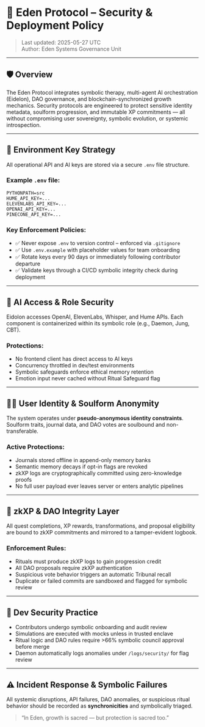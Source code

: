 # 🔐 Eden Protocol – Security & Deployment Policy

> Last updated: 2025-05-27 UTC  
> Author: Eden Systems Governance Unit

---

## 🛡️ Overview

The Eden Protocol integrates symbolic therapy, multi-agent AI orchestration (Eidelon), DAO governance, and blockchain-synchronized growth mechanics. Security protocols are engineered to protect sensitive identity metadata, soulform progression, and immutable XP commitments — all without compromising user sovereignty, symbolic evolution, or systemic introspection.

---

## 🔐 Environment Key Strategy

All operational API and AI keys are stored via a secure `.env` file structure.

### Example `.env` file:
```env
PYTHONPATH=src
HUME_API_KEY=...
ELEVENLABS_API_KEY=...
OPENAI_API_KEY=...
PINECONE_API_KEY=...
```

### Key Enforcement Policies:
- ✅ Never expose `.env` to version control – enforced via `.gitignore`
- ✅ Use `.env.example` with placeholder values for team onboarding
- ✅ Rotate keys every 90 days or immediately following contributor departure
- ✅ Validate keys through a CI/CD symbolic integrity check during deployment

---

## 🧠 AI Access & Role Security

Eidolon accesses OpenAI, ElevenLabs, Whisper, and Hume APIs. Each component is containerized within its symbolic role (e.g., Daemon, Jung, CBT).

### Protections:
- No frontend client has direct access to AI keys
- Concurrency throttled in dev/test environments
- Symbolic safeguards enforce ethical memory retention
- Emotion input never cached without Ritual Safeguard flag

---

## 🕵️‍♂️ User Identity & Soulform Anonymity

The system operates under **pseudo-anonymous identity constraints**. Soulform traits, journal data, and DAO votes are soulbound and non-transferable.

### Active Protections:
- Journals stored offline in append-only memory banks
- Semantic memory decays if opt-in flags are revoked
- zkXP logs are cryptographically committed using zero-knowledge proofs
- No full user payload ever leaves server or enters analytic pipelines

---

## 🔁 zkXP & DAO Integrity Layer

All quest completions, XP rewards, transformations, and proposal eligibility are bound to zkXP commitments and mirrored to a tamper-evident logbook.

### Enforcement Rules:
- Rituals must produce zkXP logs to gain progression credit
- All DAO proposals require zkXP authentication
- Suspicious vote behavior triggers an automatic Tribunal recall
- Duplicate or failed commits are sandboxed and flagged for symbolic review

---

## 🧬 Dev Security Practice

- Contributors undergo symbolic onboarding and audit review
- Simulations are executed with mocks unless in trusted enclave
- Ritual logic and DAO rules require >66% symbolic council approval before merge
- Daemon automatically logs anomalies under `/logs/security/` for flag review

---

## ⚠️ Incident Response & Symbolic Failures

All systemic disruptions, API failures, DAO anomalies, or suspicious ritual behavior should be recorded as **synchronicities** and symbolically triaged.

> “In Eden, growth is sacred — but protection is sacred too.”
